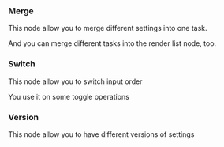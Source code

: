### Merge

This node allow you to merge different settings into one task.

And you can merge different tasks into the render list node, too.

### Switch

This node allow you to switch input order 

You use it on some toggle operations

### Version

This node allow you to have different versions of settings